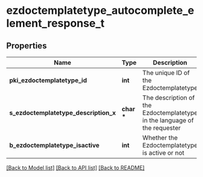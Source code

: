 # ezdoctemplatetype_autocomplete_element_response_t

## Properties
Name | Type | Description | Notes
------------ | ------------- | ------------- | -------------
**pki_ezdoctemplatetype_id** | **int** | The unique ID of the Ezdoctemplatetype | 
**s_ezdoctemplatetype_description_x** | **char \*** | The description of the Ezdoctemplatetype in the language of the requester | 
**b_ezdoctemplatetype_isactive** | **int** | Whether the Ezdoctemplatetype is active or not | 

[[Back to Model list]](../README.md#documentation-for-models) [[Back to API list]](../README.md#documentation-for-api-endpoints) [[Back to README]](../README.md)


